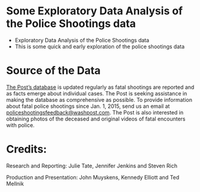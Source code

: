 # Some Exploratory Data Analysis of the Police Shootings data
- Exploratory Data Analysis of the Police Shootings data
- This is some quick and early exploration of the police shootings data

# Source of the Data
[The Post’s database](https://www.washingtonpost.com/graphics/national/police-shootings-2016/) is updated regularly as fatal shootings are reported and as facts emerge about individual cases. The Post is seeking assistance in making the database as comprehensive as possible. To provide information about fatal police shootings since Jan. 1, 2015, send us an email at policeshootingsfeedback@washpost.com. The Post is also interested in obtaining photos of the deceased and original videos of fatal encounters with police.

# Credits:

Research and Reporting: Julie Tate, Jennifer Jenkins and Steven Rich

Production and Presentation: John Muyskens, Kennedy Elliott and Ted Mellnik
